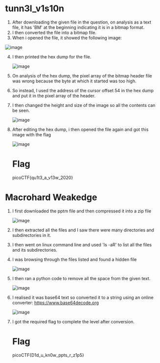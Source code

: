 # tunn3l_v1s10n

1) After downloading the given file in the question, on analysis as a text file, it has 'BM' at the beginning indicating it is in a bitmap format.
2) I then converted the file into a bitmap file.
3) When i opened the file, it showed the following image: 

![image](https://github.com/Snapskillz123/picoCTF/assets/149099858/8f715c03-06d2-4991-baa9-d01520b6754c)

4) I then printed the hex dump for the file.

   ![image](https://github.com/Snapskillz123/picoCTF/assets/149099858/44ae3174-02a2-4594-98f5-aec0ead6eb56)

5) On analysis of the hex dump, the pixel array of the bitmap header file was wrong because the byte at which it started was too high.
6) So instead, I used the address of the cursor offset 54 in the hex dump and put it in the pixel array of the header.
7) I then changed the height and size of the image so all the contents can be seen.

   ![image](https://github.com/Snapskillz123/picoCTF/assets/149099858/3a61a3ad-e109-4f39-9456-7d02ded33df5)

8) After editing the hex dump, i then opened the file again and got this image with the flag

   ![image](https://github.com/Snapskillz123/picoCTF/assets/149099858/af4f36da-dd08-4210-a338-482f1a1533c2)

   # Flag

   picoCTF{qu1t3_a_v13w_2020}



   




# Macrohard Weakedge

1) I first downloaded the pptm file and then compressed it into a zip file

   ![image](https://github.com/Snapskillz123/picoCTF/assets/149099858/c824d98f-767a-41ce-8604-8455e8c70516)

2) I then extracted all the files and I saw there were many directories and subdirectories in it.
3) I then went on linux command line and used 'ls -aR' to list all the files and its subdirectories.
4) I was browsing through the files listed and found a hidden file

   ![image](https://github.com/Snapskillz123/picoCTF/assets/149099858/cab14285-7810-4f53-996f-967cbe533991)

5) I then ran a python code to remove all the space from the given text.

   ![image](https://github.com/Snapskillz123/picoCTF/assets/149099858/62e4fea7-2f6e-4e21-8d11-a2354fed1507)

6) I realised it was base64 text so converted it to a string using an online converter: https://www.base64decode.org

   ![image](https://github.com/Snapskillz123/picoCTF/assets/149099858/8d2227cf-6881-4b09-891b-aec428277e7d)

7) I got the required flag to complete the level after conversion.

   # Flag

    picoCTF{D1d_u_kn0w_ppts_r_z1p5}



